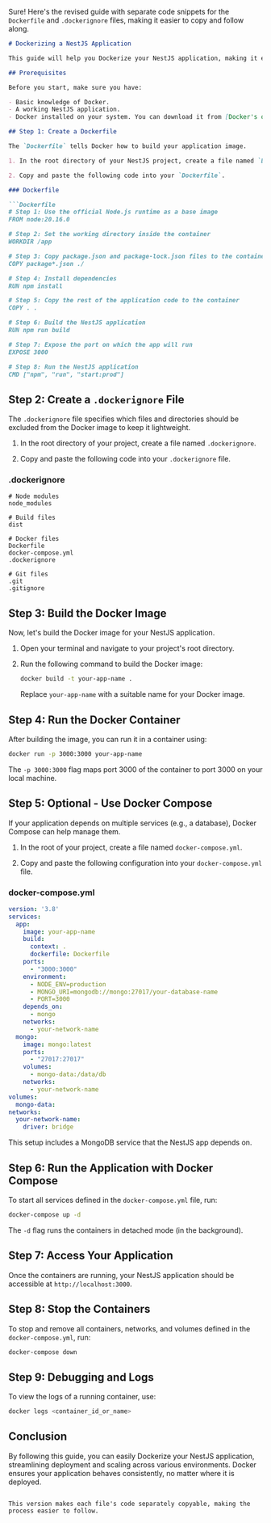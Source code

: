 Sure! Here's the revised guide with separate code snippets for the `Dockerfile` and `.dockerignore` files, making it easier to copy and follow along.

```markdown
# Dockerizing a NestJS Application

This guide will help you Dockerize your NestJS application, making it easier to set up and manage in different environments.

## Prerequisites

Before you start, make sure you have:

- Basic knowledge of Docker.
- A working NestJS application.
- Docker installed on your system. You can download it from [Docker's official website](https://docs.docker.com/get-docker/).

## Step 1: Create a Dockerfile

The `Dockerfile` tells Docker how to build your application image.

1. In the root directory of your NestJS project, create a file named `Dockerfile`.

2. Copy and paste the following code into your `Dockerfile`.

### Dockerfile

```Dockerfile
# Step 1: Use the official Node.js runtime as a base image
FROM node:20.16.0

# Step 2: Set the working directory inside the container
WORKDIR /app

# Step 3: Copy package.json and package-lock.json files to the container
COPY package*.json ./

# Step 4: Install dependencies
RUN npm install

# Step 5: Copy the rest of the application code to the container
COPY . .

# Step 6: Build the NestJS application
RUN npm run build

# Step 7: Expose the port on which the app will run
EXPOSE 3000

# Step 8: Run the NestJS application
CMD ["npm", "run", "start:prod"]
```

## Step 2: Create a `.dockerignore` File

The `.dockerignore` file specifies which files and directories should be excluded from the Docker image to keep it lightweight.

1. In the root directory of your project, create a file named `.dockerignore`.

2. Copy and paste the following code into your `.dockerignore` file.

### .dockerignore

```plaintext
# Node modules
node_modules

# Build files
dist

# Docker files
Dockerfile
docker-compose.yml
.dockerignore

# Git files
.git
.gitignore
```

## Step 3: Build the Docker Image

Now, let's build the Docker image for your NestJS application.

1. Open your terminal and navigate to your project's root directory.

2. Run the following command to build the Docker image:

    ```bash
    docker build -t your-app-name .
    ```

    Replace `your-app-name` with a suitable name for your Docker image.

## Step 4: Run the Docker Container

After building the image, you can run it in a container using:

```bash
docker run -p 3000:3000 your-app-name
```

The `-p 3000:3000` flag maps port 3000 of the container to port 3000 on your local machine.

## Step 5: Optional - Use Docker Compose

If your application depends on multiple services (e.g., a database), Docker Compose can help manage them.

1. In the root of your project, create a file named `docker-compose.yml`.

2. Copy and paste the following configuration into your `docker-compose.yml` file.

### docker-compose.yml

```yaml
version: '3.8'
services:
  app:
    image: your-app-name
    build:
      context: .
      dockerfile: Dockerfile
    ports:
      - "3000:3000"
    environment:
      - NODE_ENV=production
      - MONGO_URI=mongodb://mongo:27017/your-database-name
      - PORT=3000
    depends_on:
      - mongo
    networks:
      - your-network-name
  mongo:
    image: mongo:latest
    ports:
      - "27017:27017"
    volumes:
      - mongo-data:/data/db
    networks:
      - your-network-name
volumes:
  mongo-data:
networks:
  your-network-name:
    driver: bridge
```

This setup includes a MongoDB service that the NestJS app depends on.

## Step 6: Run the Application with Docker Compose

To start all services defined in the `docker-compose.yml` file, run:

```bash
docker-compose up -d
```

The `-d` flag runs the containers in detached mode (in the background).

## Step 7: Access Your Application

Once the containers are running, your NestJS application should be accessible at `http://localhost:3000`.

## Step 8: Stop the Containers

To stop and remove all containers, networks, and volumes defined in the `docker-compose.yml`, run:

```bash
docker-compose down
```

## Step 9: Debugging and Logs

To view the logs of a running container, use:

```bash
docker logs <container_id_or_name>
```

## Conclusion

By following this guide, you can easily Dockerize your NestJS application, streamlining deployment and scaling across various environments. Docker ensures your application behaves consistently, no matter where it is deployed.
```

This version makes each file's code separately copyable, making the process easier to follow.
